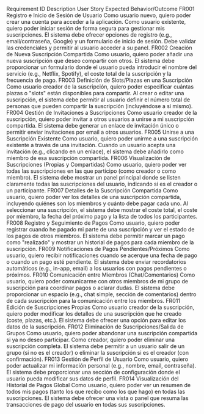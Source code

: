 Requirement ID	Description	User Story	Expected Behavior/Outcome
FR001	Registro e Inicio de Sesión de Usuario	Como usuario nuevo, quiero poder crear una cuenta para acceder a la aplicación. Como usuario existente, quiero poder iniciar sesión de forma segura para gestionar mis suscripciones.	El sistema debe ofrecer opciones de registro (e.g., email/contraseña, Google) y un formulario de inicio de sesión. Debe validar las credenciales y permitir al usuario acceder a su panel.
FR002	Creación de Nueva Suscripción Compartida	Como usuario, quiero poder añadir una nueva suscripción que deseo compartir con otros.	El sistema debe proporcionar un formulario donde el usuario pueda introducir el nombre del servicio (e.g., Netflix, Spotify), el coste total de la suscripción y la frecuencia de pago.
FR003	Definición de Slots/Plazas en una Suscripción	Como usuario creador de la suscripción, quiero poder especificar cuántas plazas o "slots" están disponibles para compartir.	Al crear o editar una suscripción, el sistema debe permitir al usuario definir el número total de personas que pueden compartir la suscripción (incluyéndose a sí mismo).
FR004	Gestión de Invitaciones a Suscripciones	Como usuario creador de la suscripción, quiero poder invitar a otros usuarios a unirse a mi suscripción compartida.	El sistema debe generar un enlace de invitación único o permitir enviar invitaciones por email a otros usuarios.
FR005	Unirse a una Suscripción Existente	Como usuario, quiero poder unirme a una suscripción existente a través de una invitación.	Cuando un usuario acepta una invitación (e.g., clicando en un enlace), el sistema debe añadirlo como miembro de esa suscripción compartida.
FR006	Visualización de Suscripciones (Propias y Compartidas)	Como usuario, quiero poder ver todas las suscripciones en las que participo (como creador o como miembro).	El sistema debe mostrar un panel principal donde se listen claramente todas las suscripciones del usuario, indicando si es el creador o un participante.
FR007	Detalles de la Suscripción Compartida	Como usuario, quiero poder ver los detalles de una suscripción compartida, incluyendo quiénes son los miembros y cuánto debe pagar cada uno.	Al seleccionar una suscripción, el sistema debe mostrar el coste total, el coste por miembro, la fecha del próximo pago y la lista de todos los participantes.
FR008	Registro y Seguimiento de Pagos	Como usuario, quiero poder registrar cuando he pagado mi parte de una suscripción y ver el estado de los pagos de otros miembros.	El sistema debe permitir marcar un pago como "realizado" y mostrar un historial de pagos para cada miembro de la suscripción.
FR009	Notificaciones de Pagos Pendientes/Próximos	Como usuario, quiero recibir notificaciones cuando se acerque una fecha de pago o cuando un pago esté pendiente.	El sistema debe enviar recordatorios automáticos (e.g., in-app, email) a los usuarios con pagos pendientes o próximos.
FR010	Comunicación entre Miembros (Chat/Comentarios)	Como usuario, quiero poder comunicarme con otros miembros de mi grupo de suscripción para coordinar pagos o aclarar dudas.	El sistema debe proporcionar un espacio (e.g., chat simple, sección de comentarios) dentro de cada suscripción para la comunicación entre los miembros.
FR011	Edición de Suscripciones Propias	Como usuario creador de la suscripción, quiero poder modificar los detalles de una suscripción que he creado (coste, plazas, etc.).	El sistema debe ofrecer una opción para editar los datos de la suscripción.
FR012	Eliminación de Suscripciones/Salida de Grupos	Como usuario, quiero poder abandonar una suscripción compartida si ya no deseo participar. Como creador, quiero poder eliminar una suscripción completa.	El sistema debe permitir a un usuario salir de un grupo (si no es el creador) o eliminar la suscripción si es el creador (con confirmación).
FR013	Gestión de Perfil de Usuario	Como usuario, quiero poder actualizar mi información personal (e.g., nombre, email, contraseña).	El sistema debe proporcionar una sección de configuración donde el usuario pueda modificar sus datos de perfil.
FR014	Visualización del Historial de Pagos Global	Como usuario, quiero poder ver un resumen de todos mis pagos (tanto los que recibo como los que hago) en todas las suscripciones.	El sistema debe ofrecer una vista o panel que resuma las transacciones de pago del usuario en todas sus suscripciones.